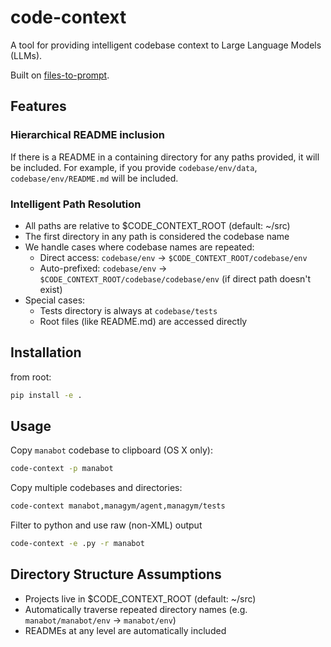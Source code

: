 # code-context

A tool for providing intelligent codebase context to Large Language Models (LLMs).

Built on [files-to-prompt](https://github.com/simonw/files-to-prompt).

## Features

### Hierarchical README inclusion
If there is a README in a containing directory for any paths provided, it will be included.
For example, if you provide `codebase/env/data`, `codebase/env/README.md` will be included.

### Intelligent Path Resolution
- All paths are relative to $CODE_CONTEXT_ROOT (default: ~/src)
- The first directory in any path is considered the codebase name
- We handle cases where codebase names are repeated:
    - Direct access: `codebase/env` -> `$CODE_CONTEXT_ROOT/codebase/env`
    - Auto-prefixed: `codebase/env` -> `$CODE_CONTEXT_ROOT/codebase/codebase/env` (if direct path doesn't exist)
- Special cases:
    - Tests directory is always at `codebase/tests`
    - Root files (like README.md) are accessed directly

## Installation

from root:
```bash
pip install -e .
```

## Usage

Copy `manabot` codebase to clipboard (OS X only):
```bash
code-context -p manabot
```

Copy multiple codebases and directories:
```bash
code-context manabot,managym/agent,managym/tests
```

Filter to python and use raw (non-XML) output
```bash
code-context -e .py -r manabot 
```

## Directory Structure Assumptions

- Projects live in $CODE_CONTEXT_ROOT (default: ~/src)
- Automatically traverse repeated directory names (e.g. `manabot/manabot/env` -> `manabot/env`)
- READMEs at any level are automatically included

